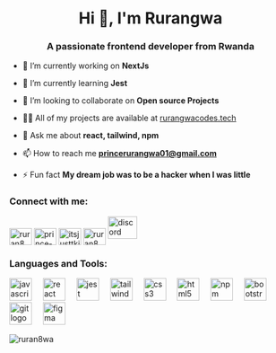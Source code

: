 <h1 align="center">Hi 👋, I'm Rurangwa</h1>
<h3 align="center">A passionate frontend developer from Rwanda</h3>

- 🔭 I’m currently working on **NextJs**

- 🌱 I’m currently learning **Jest**

- 👯 I’m looking to collaborate on **Open source Projects**

- 👨‍💻 All of my projects are available at [rurangwacodes.tech](rurangwacodes.tech)

- 💬 Ask me about **react, tailwind, npm**

- 📫 How to reach me **princerurangwa01@gmail.com**

- ⚡ Fun fact **My dream job was to be a hacker when I was little**

<h3 align="left">Connect with me:</h3>
<p align="left">
<a href="https://dev.to/ruran8wa" target="blank"><img align="center" src="https://raw.githubusercontent.com/rahuldkjain/github-profile-readme-generator/master/src/images/icons/Social/devto.svg" alt="ruran8wa" height="30" width="40" /></a>
<a href="https://linkedin.com/in/prince-rurangwa" target="blank"><img align="center" src="https://raw.githubusercontent.com/rahuldkjain/github-profile-readme-generator/master/src/images/icons/Social/linked-in-alt.svg" alt="prince-rurangwa" height="30" width="40" /></a>
<a href="https://instagram.com/itsjusttking" target="blank"><img align="center" src="https://raw.githubusercontent.com/rahuldkjain/github-profile-readme-generator/master/src/images/icons/Social/instagram.svg" alt="itsjusttking" height="30" width="40" /></a>
<a href="https://www.leetcode.com/ruran8wa" target="blank"><img align="center" src="https://raw.githubusercontent.com/rahuldkjain/github-profile-readme-generator/master/src/images/icons/Social/leet-code.svg" alt="ruran8wa" height="30" width="40" /></a>
<a href="https://discord.gg/rurangwa" target="blank"><img src="https://raw.githubusercontent.com/maurodesouza/profile-readme-generator/master/src/assets/icons/social/discord/default.svg" width="52" height="40" alt="discord logo"  /></a>
</p>

<h3 align="left">Languages and Tools:</h3>
<div align="left">
  <img src="https://cdn.jsdelivr.net/gh/devicons/devicon/icons/javascript/javascript-original.svg" height="40" alt="javascript logo"  />
  <img width="12" />
  <img src="https://cdn.jsdelivr.net/gh/devicons/devicon/icons/react/react-original.svg" height="40" alt="react logo"  />
  <img width="12" />
  <img src="https://cdn.jsdelivr.net/gh/devicons/devicon/icons/jest/jest-plain.svg" height="40" alt="jest logo"  />
  <img width="12" />
  <img src="https://cdn.jsdelivr.net/gh/devicons/devicon/icons/tailwindcss/tailwindcss-original-wordmark.svg" height="40" alt="tailwindcss logo"  />
  <img width="12" />
  <img src="https://cdn.jsdelivr.net/gh/devicons/devicon/icons/css3/css3-original.svg" height="40" alt="css3 logo"  />
  <img width="12" />
  <img src="https://cdn.jsdelivr.net/gh/devicons/devicon/icons/html5/html5-original.svg" height="40" alt="html5 logo"  />
  <img width="12" />
  <img src="https://cdn.jsdelivr.net/gh/devicons/devicon/icons/npm/npm-original-wordmark.svg" height="40" alt="npm logo"  />
  <img width="12" />
  <img src="https://cdn.jsdelivr.net/gh/devicons/devicon/icons/bootstrap/bootstrap-original.svg" height="40" alt="bootstrap logo"  />
  <img width="12" />
  <img src="https://cdn.jsdelivr.net/gh/devicons/devicon/icons/git/git-original.svg" height="40" alt="git logo"  />
  <img width="12" />
  <img src="https://cdn.jsdelivr.net/gh/devicons/devicon/icons/figma/figma-original.svg" height="40" alt="figma logo"  />
</div>


<p><img align="center" src="https://github-readme-streak-stats.herokuapp.com/?user=ruran8wa&" alt="ruran8wa" /></p>
